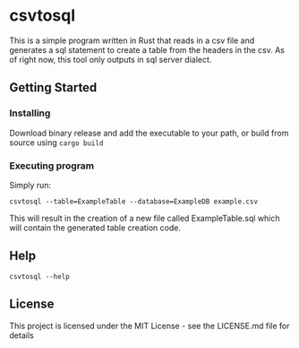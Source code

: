 # csvtosql

This is a simple program written in Rust that reads in a csv file and generates a sql statement to create a table from the headers in the csv. As of right now, this tool only outputs in sql server dialect.

## Getting Started


### Installing

Download binary release and add the executable to your path,
or build from source using `cargo build`

### Executing program

Simply run:
```
csvtosql --table=ExampleTable --database=ExampleDB example.csv
```
This will result in the creation of a new file called ExampleTable.sql which will contain the generated table creation code.
## Help
```
csvtosql --help
```

## License

This project is licensed under the MIT License - see the LICENSE.md file for details
